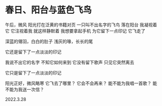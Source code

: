 # 春日、阳台与蓝色飞鸟

午后，微风 
阳光打在泛黄的书籍对页 
一只叫不出名字的飞鸟 
落在阳台 
我凝视着它 
它注视着我 
就这样静默着 
我想要拿起手机 
为它留下一点印记 
它飞走了 

深蓝的翎羽，白白的肚子 
浅灰的喙，长长的尾 

它还是留下了一点淡淡的印记 

我说不出它的名字 
不知它如何来到 
它没有留下歌声 
只见它突然离去 

它只是留下了一点淡淡的印记 

阳光正好，微风略寒 
它飞去了哪里？ 
它会不会再来？ 
能不能为我唱一首歌？ 
能不能为我送一次信？ 

2022.3.28
